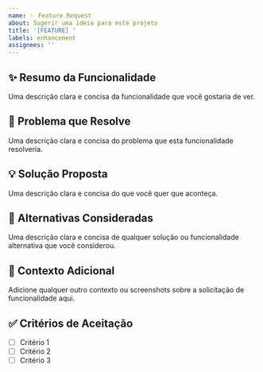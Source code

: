 ```yaml
---
name: ✨ Feature Request
about: Sugerir uma ideia para este projeto
title: '[FEATURE] '
labels: enhancement
assignees: ''
---
```


## ✨ Resumo da Funcionalidade

Uma descrição clara e concisa da funcionalidade que você gostaria de ver.

## 🎯 Problema que Resolve

Uma descrição clara e concisa do problema que esta funcionalidade resolveria.

## 💡 Solução Proposta

Uma descrição clara e concisa do que você quer que aconteça.

## 🔄 Alternativas Consideradas

Uma descrição clara e concisa de qualquer solução ou funcionalidade alternativa que você considerou.

## 📝 Contexto Adicional

Adicione qualquer outro contexto ou screenshots sobre a solicitação de funcionalidade aqui.

## ✅ Critérios de Aceitação

- [ ] Critério 1
- [ ] Critério 2
- [ ] Critério 3
